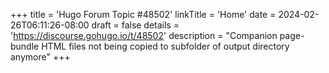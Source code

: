 +++
title = 'Hugo Forum Topic #48502'
linkTitle = 'Home'
date = 2024-02-26T06:11:26-08:00
draft = false
details = 'https://discourse.gohugo.io/t/48502'
description = "Companion page-bundle HTML files not being copied to subfolder of output directory anymore"
+++
